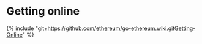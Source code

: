 # Getting online

{% include "git+https://github.com/ethereum/go-ethereum.wiki.gitGetting-Online" %}